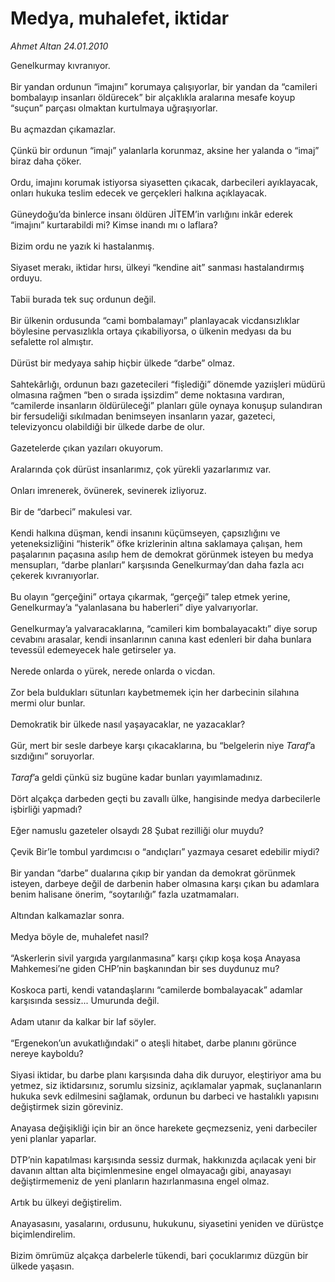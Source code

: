 # Medya, muhalefet, iktidar

*Ahmet Altan 24.01.2010*

<div class="taraf_structure_2col_1zq">
<div class="margen_n">



 <p>Genelkurmay kıvranıyor. <br/><br/>Bir yandan ordunun “imajını” korumaya çalışıyorlar, bir yandan da “camileri bombalayıp insanları öldürecek” bir alçaklıkla aralarına mesafe koyup “suçun” parçası olmaktan kurtulmaya uğraşıyorlar. <br/><br/>Bu açmazdan çıkamazlar. <br/><br/>Çünkü bir ordunun “imajı” yalanlarla korunmaz, aksine her yalanda o “imaj” biraz daha çöker. <br/><br/>Ordu, imajını korumak istiyorsa siyasetten çıkacak, darbecileri ayıklayacak, onları hukuka teslim edecek ve gerçekleri halkına açıklayacak. <br/><br/>Güneydoğu’da binlerce insanı öldüren JİTEM’in varlığını inkâr ederek “imajını” kurtarabildi mi? Kimse inandı mı o laflara? <br/><br/>Bizim ordu ne yazık ki hastalanmış. <br/><br/>Siyaset merakı, iktidar hırsı, ülkeyi “kendine ait” sanması hastalandırmış orduyu. <br/><br/>Tabii burada tek suç ordunun değil. <br/><br/>Bir ülkenin ordusunda “cami bombalamayı” planlayacak vicdansızlıklar böylesine pervasızlıkla ortaya çıkabiliyorsa, o ülkenin medyası da bu sefalette rol almıştır. <br/><br/>Dürüst bir medyaya sahip hiçbir ülkede “darbe” olmaz. <br/><br/>Sahtekârlığı, ordunun bazı gazetecileri “fişlediği” dönemde yazıişleri müdürü olmasına rağmen “ben o sırada işsizdim” deme noktasına vardıran, “camilerde insanların öldürüleceği” planları güle oynaya konuşup sulandıran bir fersudeliği sıkılmadan benimseyen insanların yazar, gazeteci, televizyoncu olabildiği bir ülkede darbe de olur. <br/><br/>Gazetelerde çıkan yazıları okuyorum. <br/><br/>Aralarında çok dürüst insanlarımız, çok yürekli yazarlarımız var. <br/><br/>Onları imrenerek, övünerek, sevinerek izliyoruz. <br/><br/>Bir de “darbeci” makulesi var. <br/><br/>Kendi halkına düşman, kendi insanını küçümseyen, çapsızlığını ve yeteneksizliğini “histerik” öfke krizlerinin altına saklamaya çalışan, hem paşalarının paçasına asılıp hem de demokrat görünmek isteyen bu medya mensupları, “darbe planları” karşısında Genelkurmay’dan daha fazla acı çekerek kıvranıyorlar. <br/><br/>Bu olayın “gerçeğini” ortaya çıkarmak, “gerçeği” talep etmek yerine, Genelkurmay’a “yalanlasana bu haberleri” diye yalvarıyorlar. <br/><br/>Genelkurmay’a yalvaracaklarına, “camileri kim bombalayacaktı” diye sorup cevabını arasalar, kendi insanlarının canına kast edenleri bir daha bunlara tevessül edemeyecek hale getirseler ya. <br/><br/>Nerede onlarda o yürek, nerede onlarda o vicdan. <br/><br/>Zor bela buldukları sütunları kaybetmemek için her darbecinin silahına mermi olur bunlar. <br/><br/>Demokratik bir ülkede nasıl yaşayacaklar, ne yazacaklar? <br/><br/>Gür, mert bir sesle darbeye karşı çıkacaklarına, bu “belgelerin niye <i>Taraf</i>’a sızdığını” soruyorlar.<i> <br/><br/>Taraf</i>’a geldi çünkü siz bugüne kadar bunları yayımlamadınız. <br/><br/>Dört alçakça darbeden geçti bu zavallı ülke, hangisinde medya darbecilerle işbirliği yapmadı? <br/><br/>Eğer namuslu gazeteler olsaydı 28 Şubat rezilliği olur muydu? <br/><br/>Çevik Bir’le tombul yardımcısı o “andıçları” yazmaya cesaret edebilir miydi? <br/><br/>Bir yandan “darbe” dualarına çıkıp bir yandan da demokrat görünmek isteyen, darbeye değil de darbenin haber olmasına karşı çıkan bu adamlara benim halisane önerim, “soytarılığı” fazla uzatmamaları. <br/><br/>Altından kalkamazlar sonra. <br/><br/>Medya böyle de, muhalefet nasıl? <br/><br/>“Askerlerin sivil yargıda yargılanmasına” karşı çıkıp koşa koşa Anayasa Mahkemesi’ne giden CHP’nin başkanından bir ses duydunuz mu? <br/><br/>Koskoca parti, kendi vatandaşlarını “camilerde bombalayacak” adamlar karşısında sessiz... Umurunda değil. <br/><br/>Adam utanır da kalkar bir laf söyler. <br/><br/>“Ergenekon’un avukatlığındaki” o ateşli hitabet, darbe planını görünce nereye kayboldu? <br/><br/>Siyasi iktidar, bu darbe planı karşısında daha dik duruyor, eleştiriyor ama bu yetmez, siz iktidarsınız, sorumlu sizsiniz, açıklamalar yapmak, suçlananların hukuka sevk edilmesini sağlamak, ordunun bu darbeci ve hastalıklı yapısını değiştirmek sizin göreviniz. <br/><br/>Anayasa değişikliği için bir an önce harekete geçmezseniz, yeni darbeciler yeni planlar yaparlar. <br/><br/>DTP’nin kapatılması karşısında sessiz durmak, hakkınızda açılacak yeni bir davanın alttan alta biçimlenmesine engel olmayacağı gibi, anayasayı değiştirmemeniz de yeni planların hazırlanmasına engel olmaz. <br/><br/>Artık bu ülkeyi değiştirelim. <br/><br/>Anayasasını, yasalarını, ordusunu, hukukunu, siyasetini yeniden ve dürüstçe biçimlendirelim. <br/><br/>Bizim ömrümüz alçakça darbelerle tükendi, bari çocuklarımız düzgün bir ülkede yaşasın.</p>
<br/>
<br/>
<br/>



<br/>


<div id="taraf_not">
</div>

</div>


</div>
